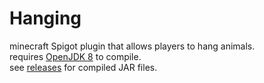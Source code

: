 # Hanging
minecraft Spigot plugin that allows players to hang animals.<br/>
requires [OpenJDK 8](https://adoptopenjdk.net/) to compile.<br/>
see [releases](https://github.com/sl4vkek/Hanging/releases) for compiled JAR files.<br/>
